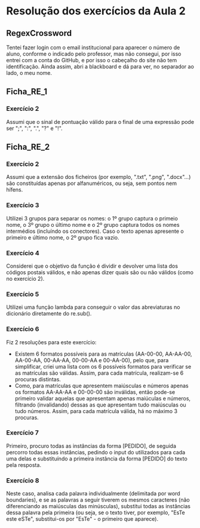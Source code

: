 # Resolução dos exercícios da Aula 2

## RegexCrossword
Tentei fazer login com o email institucional para aparecer o número de aluno, conforme o indicado pelo professor, mas não consegui, por isso entrei com a conta do GitHub, e por isso o cabeçalho do site não tem identificação. Ainda assim, abri a blackboard e dá para ver, no separador ao lado, o meu nome.

## Ficha_RE_1

### Exercício 2
Assumi que o sinal de pontuação válido para o final de uma expressão pode ser ";", ":", ".", "?" e "!".

## Ficha_RE_2

### Exercício 2
Assumi que a extensão dos ficheiros (por exemplo, ".txt", ".png", ".docx"...) são constituídas apenas por alfanuméricos, ou seja, sem pontos nem hífens.

### Exercício 3
Utilizei 3 grupos para separar os nomes: o 1º grupo captura o primeio nome, o 3º grupo o último nome e o 2º grupo captura todos os nomes intermédios (incluíndo os conectores). Caso o texto apenas apresente o primeiro e último nome, o 2º grupo fica vazio.

### Exercício 4
Considerei que o objetivo da função é dividir e devolver uma lista dos códigos postais válidos, e não apenas dizer quais são ou não válidos (como no exercício 2).

### Exercício 5
Utilizei uma função lambda para conseguir o valor das abreviaturas no dicionário diretamente do re.sub().

### Exercício 6
Fiz 2 resoluções para este exercício:
- Existem 6 formatos possíveis para as matrículas (AA-00-00, AA-AA-00, AA-00-AA, 00-AA-AA, 00-00-AA e 00-AA-00), pelo que, para simplificar, criei uma lista com os 6 possíveis formatos para verificar se as matrículas são válidas. Assim, para cada matrícula, realizam-se 6 procuras distintas.
- Como, para matrículas que apresentem maiúsculas e números apenas os formatos AA-AA-AA e 00-00-00 são inválidas, então pode-se primeiro validar aquelas que apresentam apenas maiúculas e números, filtrando (invalidando) dessas as que apresentam tudo maiúsculas ou tudo números. Assim, para cada matrícula válida, há no máximo 3 procuras.

### Exercício 7
Primeiro, procuro todas as instâncias da forma [PEDIDO], de seguida percorro todas essas instâncias, pedindo o input do utilizados para cada uma delas e substituíndo a primeira instância da forma [PEDIDO] do texto pela resposta.

### Exercício 8
Neste caso, analisa cada palavra individualmente (delimitada por word boundaries), e se as palavras a seguir tiverem os mesmos caracteres (não diferenciando as maiúsculas das minúsculas), substitui todas as instâncias dessa palavra pela primeira (ou seja, se o texto tiver, por exemplo, "EsTe este eSTe", substitui-os por "EsTe" - o primeiro que aparece).